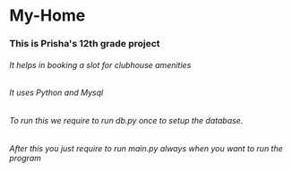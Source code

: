 # My-Home
### This is Prisha's 12th grade project

###### It helps in booking a slot for clubhouse amenities
###### It uses Python and Mysql

###### To run this we require to run db.py once to setup the database.
###### After this you just require to run main.py always when you want to run the program
